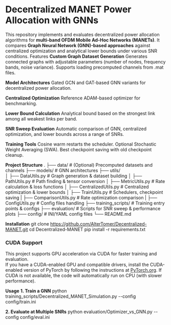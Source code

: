 # Decentralized MANET Power Allocation with GNNs
This repository implements and evaluates decentralized power allocation algorithms for **multi-band OFDM Mobile Ad-Hoc Networks (MANETs)**.
It compares **Graph Neural Network (GNN)-based approaches** against centralized optimization and analytical lower bounds under various SNR conditions.
Features
**Custom Graph Dataset Generation**
Generates connected graphs with adjustable parameters (number of nodes, frequency bands, noise variance).
Supports loading precomputed channels from .mat files.

**Model Architectures**
Gated GCN and GAT-based GNN variants for decentralized power allocation.

**Centralized Optimization**
Reference ADAM-based optimizer for benchmarking.

**Lower Bound Calculation**
Analytical bound based on the strongest link among all weakest links per band.

**SNR Sweep Evaluation**
Automatic comparison of GNN, centralized optimization, and lower bounds across a range of SNRs.

**Training Tools**
Cosine warm restarts the scheduler.
Optional Stochastic Weight Averaging (SWA).
Best checkpoint saving with old checkpoint cleanup.

**Project Structure**
.
├── data/                    # (Optional) Precomputed datasets and channels
├── models/                  # GNN architectures
├── utils/                 
│   ├── DataUtils.py              # Graph generation & dataset building
│   ├── PathUtils.py              # Path finding & tensor conversion
│   ├── MetricUtils.py            # Rate calculation & loss functions
│   ├── CentralizedUtils.py       # Centralized optimization & lower bounds
│   ├── TrainUtils.py             # Schedulers, checkpoint saving
|   ├── ComparisonUtils.py        # Rate optimization comparison 
|   ├── ConfigUtils.py            # Config files handling
├── training_scripts/        # Training entry points & configs
├── evaluation/              # Scripts for SNR sweep & performance plots
├── config/                  # INI/YAML config files
└── README.md

**Installation**
git clone https://github.com/AlterTomer/Decentralized-MANET.git
cd Decentralized-MANET
pip install -r requirements.txt

### CUDA Support
This project supports GPU acceleration via CUDA for faster training and evaluation.  
If you have a CUDA-enabled GPU and compatible drivers, install the CUDA-enabled version of PyTorch by following the instructions at [PyTorch.org](https://pytorch.org/get-started/locally/).
If CUDA is not available, the code will automatically run on CPU (with slower performance).

**Usage**
**1. Train a GNN**
python training_scripts/Decentralized_MANET_Simulation.py --config config/train.ini

**2. Evaluate at Multiple SNRs**
python evaluation/Optimizer_vs_GNN.py --config config/eval.ini
